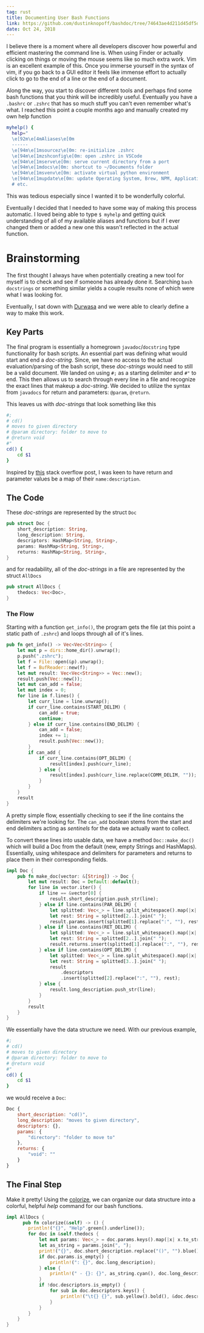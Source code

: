 ```yaml
---
tag: rust
title: Documenting User Bash Functions
link: https://github.com/dustinknopoff/bashdoc/tree/74643ae4d211d45df5d8f2b725f04aa448e2d335
date: Oct 24, 2018
---
```


I believe there is a moment where all developers discover how powerful and efficient mastering the command line is. When using Finder or actually clicking on things or moving the mouse seems like so much extra work. Vim is an excellent example of this. Once you immerse yourself in the syntax of vim, if you go back to a GUI editor it feels like immense effort to actually click to go to the end of a line or the end of a document.

Along the way, you start to discover different tools and perhaps find some bash functions that you think will be incredibly useful. Eventually you have a `.bashrc` or `.zshrc` that has so much stuff you can't even remember what's what. I reached this point a couple months ago and manually created my own help function

```bash
myhelp() {
  help="
  \e[92m\e[4mAliases\e[0m
  ------
  \e[94m\e[1msourcez\e[0m: re-initialize .zshrc
  \e[94m\e[1mzshconfig\e[0m: open .zshrc in VSCode
  \e[94m\e[1mserve\e[0m: serve current directory from a port
  \e[94m\e[1mdocs\e[0m: shortcut to ~/Documents folder
  \e[94m\e[1msvenv\e[0m: activate virtual python environment
  \e[94m\e[1mupdate\e[0m: update Operating System, Brew, NPM, Applications, and Pip
  # etc.
```

This was tedious especially since I wanted it to be wonderfully colorful.

Eventually I decided that I needed to have some way of making this process automatic. I loved being able to type `$ myhelp` and getting quick understanding of all of my available aliases and functions but if I ever changed them or added a new one this wasn't reflected in the actual function.

# Brainstorming

The first thought I always have when potentially creating a new tool for myself is to check and see if someone has already done it. Searching `bash docstrings` or something similar yields a couple results none of which were what I was looking for.

Eventually, I sat down with [Durwasa](https://durwasa-chakraborty.github.io) and we were able to clearly define a way to make this work.

## Key Parts

The final program is essentially a homegrown `javadoc`/`docstring` type functionality for bash scripts. An essential part was defining what would start and end a _doc-string_. Since, we have no access to the actual evaluation/parsing of the bash script, these _doc-strings_ would need to still be a valid document. We landed on using `#;` as a starting delimiter and `#"` to end. This then allows us to search through every line in a file and recognize the exact lines that makeup a _doc-string_. We decided to utilize the syntax from `javadocs` for return and parameters: `@param`, `@return`.

This leaves us with _doc-strings_ that look something like this

```bash
#;
# cd()
# moves to given directory
# @param directory: folder to move to
# @return void
#"
cd() {
    cd $1
}
```

Inspired by [this](https://stackoverflow.com/questions/22212470/parsing-function-docstring-in-sphinx-autodoc-format) stack overflow post, I was keen to have return and parameter values be a map of their `name:description`.

## The Code

These _doc-strings_ are represented by the struct `Doc`

```rust
pub struct Doc {
    short_description: String,
    long_description: String,
    descriptors: HashMap<String, String>,
    params: HashMap<String, String>,
    returns: HashMap<String, String>,
}
```

and for readability, all of the _doc-strings_ in a file are represented by the struct `AllDocs`

```rust
pub struct AllDocs {
    thedocs: Vec<Doc>,
}
```

### The Flow

Starting with a function `get_info()`, the program gets the file (at this point a static path of `.zshrc`) and loops through all of it's lines.

```rust
pub fn get_info() -> Vec<Vec<String>> {
    let mut p = dirs::home_dir().unwrap();
    p.push(".zshrc");
    let f = File::open(&p).unwrap();
    let f = BufReader::new(f);
    let mut result: Vec<Vec<String>> = Vec::new();
    result.push(Vec::new());
    let mut can_add = false;
    let mut index = 0;
    for line in f.lines() {
        let curr_line = line.unwrap();
        if curr_line.contains(START_DELIM) {
            can_add = true;
            continue;
        } else if curr_line.contains(END_DELIM) {
            can_add = false;
            index += 1;
            result.push(Vec::new());
        }
        if can_add {
            if curr_line.contains(OPT_DELIM) {
                result[index].push(curr_line);
            } else {
                result[index].push(curr_line.replace(COMM_DELIM, ""));
            }
        }
    }
    result
}
```

A pretty simple flow, essentially checking to see if the line contains the delimiters we're looking for. The `can_add` boolean stems from the start and end delimiters acting as _sentinels_ for the data we actually want to collect.

To convert these lines into usable data, we have a method `Doc::make_doc()` which will build a Doc from the default (new, empty Strings and HashMaps). Essentially, using whitespace and delimiters for parameters and returns to place them in their corresponding fields.

```rust
impl Doc {
    pub fn make_doc(vector: &[String]) -> Doc {
        let mut result: Doc = Default::default();
        for line in vector.iter() {
            if line == &vector[0] {
                result.short_description.push_str(line);
            } else if line.contains(PAR_DELIM) {
                let splitted: Vec<_> = line.split_whitespace().map(|x| x.to_string()).collect();
                let rest: String = splitted[2..].join(" ");
                result.params.insert(splitted[1].replace(":", ""), rest);
            } else if line.contains(RET_DELIM) {
                let splitted: Vec<_> = line.split_whitespace().map(|x| x.to_string()).collect();
                let rest: String = splitted[2..].join(" ");
                result.returns.insert(splitted[1].replace(":", ""), rest);
            } else if line.contains(OPT_DELIM) {
                let splitted: Vec<_> = line.split_whitespace().map(|x| x.to_string()).collect();
                let rest: String = splitted[3..].join(" ");
                result
                    .descriptors
                    .insert(splitted[2].replace(":", ""), rest);
            } else {
                result.long_description.push_str(line);
            }
        }
        result
    }
}
```

We essentially have the data structure we need. With our previous example,

```bash
#;
# cd()
# moves to given directory
# @param directory: folder to move to
# @return void
#"
cd() {
    cd $1
}
```

we would receive a `Doc`:

```js
Doc {
    short_description: "cd()",
    long_description: "moves to given directory",
    descriptors: {},
    params: {
        "directory": "folder to move to"
    },
    returns: {
        "void": ""
    }
}
```

## The Final Step

Make it pretty! Using the [colorize](https://crates.io/crates/colorize), we can organize our data structure into a colorful, helpful _help_ command for our bash functions.

```rust
impl AllDocs {
      pub fn colorize(&self) -> () {
        println!("{}", "Help".green().underline());
        for doc in &self.thedocs {
            let mut params: Vec<_> = doc.params.keys().map(|x| x.to_string()).collect();
            let as_string = params.join(", ");
            print!("{}", doc.short_description.replace("()", "").blue().bold());
            if doc.params.is_empty() {
                println!(": {}", doc.long_description);
            } else {
                println!(" - {}: {}", as_string.cyan(), doc.long_description);
            }
            if !doc.descriptors.is_empty() {
                for sub in doc.descriptors.keys() {
                    println!("\t{} {}", sub.yellow().bold(), &doc.descriptors[sub])
                }
            }
        }
    }
}
```
